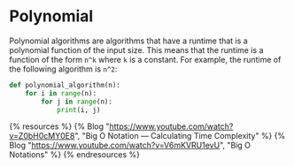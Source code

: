 # Polynomial

Polynomial algorithms are algorithms that have a runtime that is a polynomial function of the input size. This means that the runtime is a function of the form `n^k` where `k` is a constant. For example, the runtime of the following algorithm is `n^2`:

```python
def polynomial_algorithm(n):
    for i in range(n):
        for j in range(n):
            print(i, j)
```

{% resources %}
  {% Blog "https://www.youtube.com/watch?v=Z0bH0cMY0E8", "Big O Notation — Calculating Time Complexity" %}
  {% Blog "https://www.youtube.com/watch?v=V6mKVRU1evU", "Big O Notations" %}
{% endresources %}
